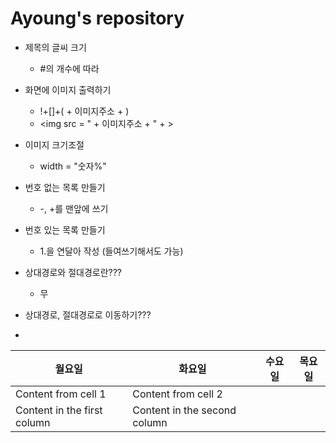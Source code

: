 # Ayoung's repository

- 제목의 글씨 크기
  - #의 개수에 따라

- 화면에 이미지 출력하기
  - !+[]+( + 이미지주소 + )
  - <img
     src = " + 이미지주소 + " + >
- 이미지 크기조절
  - width = "숫자%"

- 번호 없는 목록 만들기
  - -, +를 맨앞에 쓰기

- 번호 있는 목록 만들기
  - 1.을 연달아 작성 (들여쓰기해서도 가능)

- 상대경로와 절대경로란???
  - 무
- 상대경로, 절대경로로 이동하기???

- 
월요일 | 화요일 | 수요일 | 목요일 
---- | ---- | ---- | ---- 
Content from cell 1 | Content from cell 2 | |
Content in the first column | Content in the second column | |

